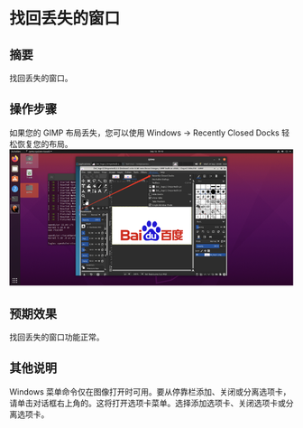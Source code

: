 # 找回丢失的窗口

## 摘要

找回丢失的窗口。

## 操作步骤

如果您的 GIMP 布局丢失，您可以使用 Windows -> Recently Closed Docks 轻松恢复您的布局。![找回丢失的窗口](./img/找回丢失的窗口.png)

## 预期效果

找回丢失的窗口功能正常。

## 其他说明

 Windows 菜单命令仅在图像打开时可用。要从停靠栏添加、关闭或分离选项卡，请单击对话框右上角的。这将打开选项卡菜单。选择添加选项卡、关闭选项卡或分离选项卡。
